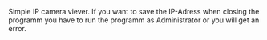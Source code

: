 Simple IP camera viever.
If you want to save the IP-Adress when closing the programm you have to run the programm as Administrator or you will get an error.
